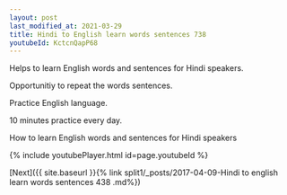```yaml
---
layout: post
last_modified_at: 2021-03-29
title: Hindi to English learn words sentences 738 
youtubeId: KctcnQapP68
---
```

 
 
Helps to learn English words and sentences for Hindi speakers.

Opportunitiy to repeat the words sentences. 

Practice English language. 
 
10 minutes practice every day. 
 
How to learn English words and sentences for Hindi speakers 
 
{% include youtubePlayer.html id=page.youtubeId %}
 
 
[Next]({{ site.baseurl }}{% link  split1/_posts/2017-04-09-Hindi to english learn words sentences 438 .md%})
 
